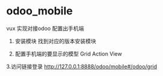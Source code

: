 # odoo_mobile
vux 实现对接odoo 配置出手机端
1. 安装模块
  找到对应的版本安装模块
    
2. 配置手机端的要显示的模型 Grid Action View

3.访问链接登录 http://127.0.0.1:8888/odoo/mobile#/odoo/grid
